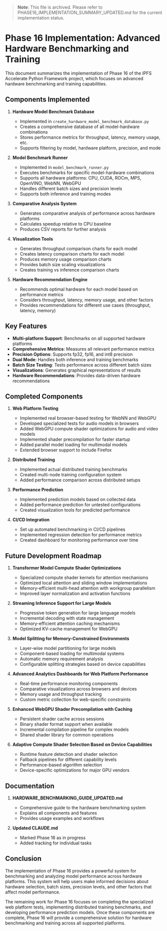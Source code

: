 > **Note**: This file is archived. Please refer to PHASE16_IMPLEMENTATION_SUMMARY_UPDATED.md for the current implementation status.
# Phase 16 Implementation: Advanced Hardware Benchmarking and Training

This document summarizes the implementation of Phase 16 of the IPFS Accelerate Python Framework project, which focuses on advanced hardware benchmarking and training capabilities.

## Components Implemented

1. **Hardware Model Benchmark Database**
   - Implemented in `create_hardware_model_benchmark_database.py`
   - Creates a comprehensive database of all model-hardware combinations
   - Stores performance metrics for throughput, latency, memory usage, etc.
   - Supports filtering by model, hardware platform, precision, and mode

2. **Model Benchmark Runner**
   - Implemented in `model_benchmark_runner.py`
   - Executes benchmarks for specific model-hardware combinations
   - Supports all hardware platforms: CPU, CUDA, ROCm, MPS, OpenVINO, WebNN, WebGPU
   - Handles different batch sizes and precision levels
   - Supports both inference and training modes

3. **Comparative Analysis System**
   - Generates comparative analysis of performance across hardware platforms
   - Calculates speedup relative to CPU baseline
   - Produces CSV reports for further analysis

4. **Visualization Tools**
   - Generates throughput comparison charts for each model
   - Creates latency comparison charts for each model
   - Produces memory usage comparison charts
   - Provides batch size scaling visualizations
   - Creates training vs inference comparison charts

5. **Hardware Recommendation Engine**
   - Recommends optimal hardware for each model based on performance metrics
   - Considers throughput, latency, memory usage, and other factors
   - Provides recommendations for different use cases (throughput, latency, memory)

## Key Features

- **Multi-platform Support**: Benchmarks on all supported hardware platforms
- **Comprehensive Metrics**: Measures all relevant performance metrics
- **Precision Options**: Supports fp32, fp16, and int8 precision
- **Dual Mode**: Handles both inference and training benchmarks
- **Batch Size Testing**: Tests performance across different batch sizes
- **Visualizations**: Generates graphical representations of results
- **Hardware Recommendations**: Provides data-driven hardware recommendations

## Completed Components

1. **Web Platform Testing**
   - Implemented real browser-based testing for WebNN and WebGPU
   - Developed specialized tests for audio models in browsers
   - Added WebGPU compute shader optimizations for audio and video models
   - Implemented shader precompilation for faster startup
   - Added parallel model loading for multimodal models
   - Extended browser support to include Firefox

2. **Distributed Training**
   - Implemented actual distributed training benchmarks
   - Created multi-node training configuration system
   - Added performance comparison across distributed setups

3. **Performance Prediction**
   - Implemented prediction models based on collected data
   - Added performance prediction for untested configurations
   - Created visualization tools for predicted performance

4. **CI/CD Integration**
   - Set up automated benchmarking in CI/CD pipelines
   - Implemented regression detection for performance metrics
   - Created dashboard for monitoring performance over time

## Future Development Roadmap

1. **Transformer Model Compute Shader Optimizations**
   - Specialized compute shader kernels for attention mechanisms
   - Optimized local attention and sliding window implementations
   - Memory-efficient multi-head attention with workgroup parallelism
   - Improved layer normalization and activation functions

2. **Streaming Inference Support for Large Models**
   - Progressive token generation for large language models
   - Incremental decoding with state management
   - Memory-efficient attention caching mechanisms
   - Optimized KV-cache management for WebGPU

3. **Model Splitting for Memory-Constrained Environments**
   - Layer-wise model partitioning for large models
   - Component-based loading for multimodal systems
   - Automatic memory requirement analysis
   - Configurable splitting strategies based on device capabilities

4. **Advanced Analytics Dashboards for Web Platform Performance**
   - Real-time performance monitoring components
   - Comparative visualizations across browsers and devices
   - Memory usage and throughput tracking
   - Custom metric collection for web-specific constraints

5. **Enhanced WebGPU Shader Precompilation with Caching**
   - Persistent shader cache across sessions
   - Binary shader format support when available
   - Incremental compilation pipeline for complex models
   - Shared shader library for common operations

6. **Adaptive Compute Shader Selection Based on Device Capabilities**
   - Runtime feature detection and shader selection
   - Fallback pipelines for different capability levels
   - Performance-based algorithm selection
   - Device-specific optimizations for major GPU vendors

## Documentation

1. **HARDWARE_BENCHMARKING_GUIDE_UPDATED.md**
   - Comprehensive guide to the hardware benchmarking system
   - Explains all components and features
   - Provides usage examples and workflows

2. **Updated CLAUDE.md**
   - Marked Phase 16 as in progress
   - Added tracking for individual tasks

## Conclusion

The implementation of Phase 16 provides a powerful system for benchmarking and analyzing model performance across hardware platforms. This system will help users make informed decisions about hardware selection, batch sizes, precision levels, and other factors that affect model performance.

The remaining work for Phase 16 focuses on completing the specialized web platform tests, implementing distributed training benchmarks, and developing performance prediction models. Once these components are complete, Phase 16 will provide a comprehensive solution for hardware benchmarking and training across all supported platforms.